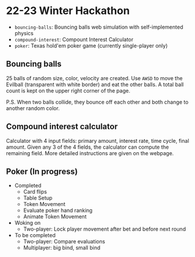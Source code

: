 # 22-23 Winter Hackathon

- `bouncing-balls`: Bouncing balls web simulation with self-implemented physics
- `compound-interest`: Compount Interest Calculator
- `poker`: Texas hold'em poker game (currently single-player only)

## Bouncing balls
25 balls of random size, color, velocity are created. Use `AWSD` to move the Evilball (transparent with white border) and eat the other balls. A total ball count is kept on the upper right corner of the page. 

P.S. When two balls collide, they bounce off each other and both change to another random color. 

## Compound interest calculator
Calculator with 4 input fields: primary amount, interest rate, time cycle, final amount. Given any 3 of the 4 fields, the calculator can compute the remaining field. More detailed instructions are given on the webpage. 

## Poker (In progress)
- Completed 
  - Card flips
  - Table Setup
  - Token Movement
  - Evaluate poker hand ranking
  - Animate Token Movement
- Woking on
  - Two-player: Lock player movement after bet and before next round 
- To be completed
  - Two-player: Compare evaluations
  - Multiplayer: big bind, small bind
    